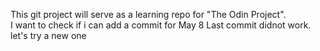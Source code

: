 This git project will serve as a learning repo for "The Odin Project".\
I want to check if i can add a commit for May 8
Last commit didnot work. let's try a new one



